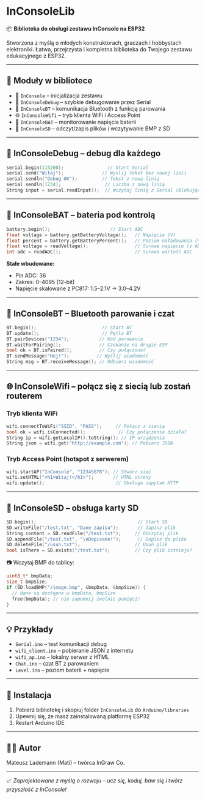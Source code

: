 # InConsoleLib

📦 **Biblioteka do obsługi zestawu InConsole na ESP32**

Stworzona z myślą o młodych konstruktorach, graczach i hobbystach elektroniki. Łatwa, przejrzysta i kompletna biblioteka do Twojego zestawu edukacyjnego z ESP32.

---

## 🚀 Moduły w bibliotece

- 🧠 `InConsole` – inicjalizacja zestawu
- 🧰 `InConsoleDebug` – szybkie debugowanie przez Serial
- 📡 `InConsoleBT` – komunikacja Bluetooth z funkcją parowania
- 🌐 `InConsoleWifi` – tryb klienta WiFi i Access Point
- 🔋 `InConsoleBAT` – monitorowanie napięcia baterii
- 💾 `InConsoleSD` – odczyt/zapis plików i wczytywanie BMP z SD

---

## 🧰 InConsoleDebug – debug dla każdego

```cpp
serial.begin(115200);                // Start Serial
serial.send("Witaj");              // Wyslij tekst bez nowej linii
serial.sendln("Debug OK");         // Tekst z nową linią
serial.sendln(1234);                // Liczba z nową linią
String input = serial.readInput();  // Wczytaj linię z Serial (blokujące)
```

---

## 🔋 InConsoleBAT – bateria pod kontrolą

```cpp
battery.begin();                      // Start ADC
float voltage = battery.getBatteryVoltage();   // Napięcie (V)
float percent = battery.getBatteryPercent();   // Poziom naładowania (%)
float voltage = readVoltage();                 // Surowe napięcie (z ADC)
int adc = readADC();                           // Surowa wartość ADC
```

**Stałe wbudowane:**
- Pin ADC: 36
- Zakres: 0–4095 (12-bit)
- Napięcie skalowane z PC817: 1.5–2.1V → 3.0–4.2V

---

## 📡 InConsoleBT – Bluetooth parowanie i czat

```cpp
BT.begin();                        // Start BT
BT.update();                       // Pętla BT
BT.pairDevices("1234");           // Kod parowania
BT.waitForPairing();              // Czekanie na drugie ESP
bool ok = BT.isPaired();          // Czy połączono?
BT.sendMessage("Hej!");          // Wyślij wiadomość
String msg = BT.receiveMessage(); // Odbierz wiadomość
```

---

## 🌐 InConsoleWifi – połącz się z siecią lub zostań routerem

### Tryb klienta WiFi

```cpp
wifi.connectToWiFi("SSID", "PASS");     // Połącz z siecią
bool ok = wifi.isConnected();            // Czy połączenie działa?
String ip = wifi.getLocalIP().toString(); // IP urządzenia
String json = wifi.get("http://example.com"); // Pobierz JSON
```

### Tryb Access Point (hotspot z serwerem)

```cpp
wifi.startAP("InConsole", "12345678"); // Stwórz sieć
wifi.setHTML("<h1>Witaj!</h1>");       // HTML strony
wifi.update();                          // Obsługa zapytań HTTP
```

---

## 💾 InConsoleSD – obsługa karty SD

```cpp
SD.begin();                                     // Start SD
SD.writeFile("/test.txt", "Dane zapisu");       // Zapisz plik
String content = SD.readFile("/test.txt");     // Odczytaj plik
SD.appendFile("/test.txt", "\nDopisane!");      // Dopisz do pliku
SD.deleteFile("/usun.txt");                    // Usuń plik
bool isThere = SD.exists("/test.txt");         // Czy plik istnieje?
```

📷 Wczytaj BMP do tablicy:
```cpp
uint8_t* bmpData;
size_t bmpSize;
if (SD.loadBMP("/image.bmp", &bmpData, &bmpSize)) {
  // dane są dostępne w bmpData, bmpSize
  free(bmpData); // nie zapomnij zwolnić pamięci!
}
```

---

## 💡 Przykłady

- `Serial.ino` – test komunikacji debug
- `wifi_client.ino` – pobieranie JSON z internetu
- `wifi_ap.ino` – lokalny serwer z HTML
- `Chat.ino` – czat BT z parowaniem
- `Level.ino` – poziom baterii + napięcie

---

## 🧰 Instalacja

1. Pobierz bibliotekę i skopiuj folder `InConsoleLib` do `Arduino/libraries`
2. Upewnij się, że masz zainstalowaną platformę ESP32
3. Restart Arduino IDE

---

## 👨‍💻 Autor

Mateusz Lademann (Mati) – twórca InGraw Co.

---

📈 *Zaprojektowane z myślą o rozwoju – ucz się, koduj, baw się i twórz przyszłość z InConsole!*

